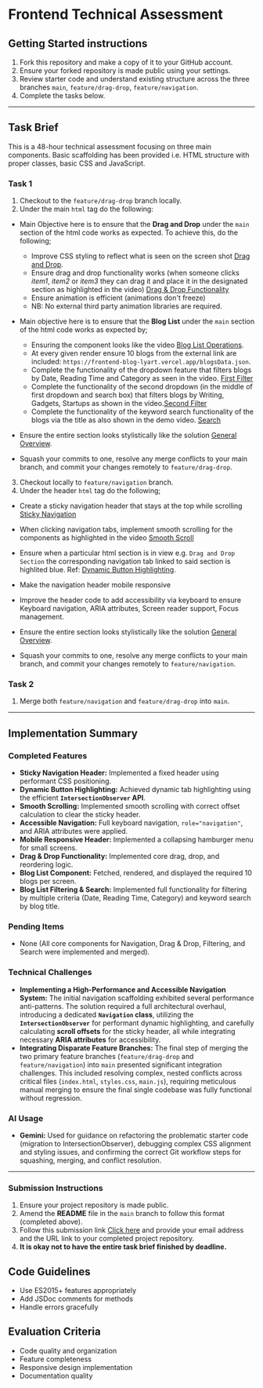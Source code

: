 # Frontend Technical Assessment

## Getting Started instructions
1. Fork this repository and make a copy of it to your GitHub account.
2. Ensure your forked repository is made public using your settings.
3. Review starter code and understand existing structure across the three branches `main`, `feature/drag-drop`, `feature/navigation`.
4. Complete the tasks below.

---

## Task Brief
This is a 48-hour technical assessment focusing on three main components. Basic scaffolding has been provided i.e. HTML structure with proper classes, basic CSS and JavaScript.

### Task 1
1. Checkout to the `feature/drag-drop` branch locally.
2. Under the main `html` tag do the following:
- Main Objective here is to ensure that the **Drag and Drop** under the `main` section of the html code works as expected. To achieve this, do the following;
    - Improve CSS styling to reflect what is seen on the screen shot [Drag and Drop](https://drive.google.com/file/d/16l6xC55Bsopi_C9q7Rau28yvyTsyVLn6/view?usp=drive_link).
    - Ensure drag and drop functionality works (when someone clicks _item1_, _item2_ or _item3_ they can drag it and place it in the designated section as highlighted in the video) [Drag & Drop Functionality](https://drive.google.com/file/d/13UeM2nJfwKjcMUR8d6lsQsiPTSN38ykw/view?usp=drive_link)
    - Ensure animation is efficient (animations don't freeze)
    - NB: No external third party animation libraries are required.

- Main objective here is to ensure that the **Blog List** under the `main` section of the html code works as expected by;
    - Ensuring the component looks like the video [Blog List Operations](https://drive.google.com/file/d/1PU_ezhq1s3onaMSJcOwRsoz8pdz4zC5f/view?usp=drive_link).
    - At every given render ensure 10 blogs from the external link are included: `https://frontend-blog-lyart.vercel.app/blogsData.json`.
    - Complete the functionality of the dropdown feature that filters blogs by Date, Reading Time and Category as seen in the video. [First Filter](https://drive.google.com/file/d/1PU_ezhq1s3onaMSJcOwRsoz8pdz4zC5f/view?usp=drive_link)
    - Complete the functionality of the second dropdown (in the middle of first dropdown and search box) that filters blogs by Writing, Gadgets, Startups as shown in the video.[Second Filter](https://drive.google.com/file/d/1PU_ezhq1s3onaMSJcOwRsoz8pdz4zC5f/view?usp=drive_link)
    - Complete the functionality of the keyword search functionality of the blogs via the title as also shown in the demo video. [Search](https://drive.google.com/file/d/1PU_ezhq1s3onaMSJcOwRsoz8pdz4zC5f/view?usp=drive_link)

- Ensure the entire section looks stylistically like the solution [General Overview](https://drive.google.com/file/d/1KwMSwv47rR01mc3tRzGUtmBCWo9Byvfp/view?usp=drive_link).
- Squash your commits to one, resolve any merge conflicts to your main branch, and commit your changes remotely to `feature/drag-drop`.

3. Checkout locally to `feature/navigation` branch.
4. Under the header `html` tag do the following;
- Create a sticky navigation header that stays at the top while scrolling [Sticky Navigation](https://drive.google.com/file/d/1UHYS6FvD8NKVFf8JPK5RagTvJc0Tdx73/view?usp=drive_link)
- When clicking navigation tabs, implement smooth scrolling for the components as highlighted in the video [Smooth Scroll](https://drive.google.com/file/d/1UHYS6FvD8NKVFf8JPK5RagTvJc0Tdx73/view?usp=drive_link)
- Ensure when a particular html section is in view e.g. `Drag and Drop Section` the corresponding navigation tab linked to said section is highlited blue. Ref: [Dynamic Button Highlighting](https://drive.google.com/file/d/14aCqRu_OKDWSq1yeLPAOO5UTYUE4LusF/view?usp=drive_link).
- Make the navigation header mobile responsive
- Improve the header code to add accessibility via keyboard to ensure Keyboard navigation, ARIA attributes, Screen reader support, Focus management.

- Ensure the entire section looks stylistically like the solution [General Overview](https://drive.google.com/file/d/1KwMSwv47rR01mc3tRzGUtmBCWo9Byvfp/view?usp=drive_link).
- Squash your commits to one, resolve any merge conflicts to your main branch, and commit your changes remotely to `feature/navigation`.

### Task 2
1. Merge both `feature/navigation` and `feature/drag-drop` into `main`.

---

## Implementation Summary

### Completed Features
- **Sticky Navigation Header:** Implemented a fixed header using performant CSS positioning.
- **Dynamic Button Highlighting:** Achieved dynamic tab highlighting using the efficient **`IntersectionObserver` API**.
- **Smooth Scrolling:** Implemented smooth scrolling with correct offset calculation to clear the sticky header.
- **Accessible Navigation:** Full keyboard navigation, `role="navigation"`, and ARIA attributes were applied.
- **Mobile Responsive Header:** Implemented a collapsing hamburger menu for small screens.
- **Drag & Drop Functionality:** Implemented core drag, drop, and reordering logic.
- **Blog List Component:** Fetched, rendered, and displayed the required 10 blogs per screen.
- **Blog List Filtering & Search:** Implemented full functionality for filtering by multiple criteria (Date, Reading Time, Category) and keyword search by blog title.

### Pending Items
- None (All core components for Navigation, Drag & Drop, Filtering, and Search were implemented and merged).

### Technical Challenges
- **Implementing a High-Performance and Accessible Navigation System:** The initial navigation scaffolding exhibited several performance anti-patterns. The solution required a full architectural overhaul, introducing a dedicated **`Navigation` class**, utilizing the **`IntersectionObserver`** for performant dynamic highlighting, and carefully calculating **scroll offsets** for the sticky header, all while integrating necessary **ARIA attributes** for accessibility.
- **Integrating Disparate Feature Branches:** The final step of merging the two primary feature branches (`feature/drag-drop` and `feature/navigation`) into `main` presented significant integration challenges. This included resolving complex, nested conflicts across critical files (`index.html`, `styles.css`, `main.js`), requiring meticulous manual merging to ensure the final single codebase was fully functional without regression.

### AI Usage
- **Gemini:** Used for guidance on refactoring the problematic starter code (migration to IntersectionObserver), debugging complex CSS alignment and styling issues, and confirming the correct Git workflow steps for squashing, merging, and conflict resolution.

---

### Submission Instructions
1. Ensure your project repository is made public.
2. Amend the **README** file in the `main` branch to follow this format (completed above).
3. Follow this submission link [Click here](https://forms.gle/1WPuqpcuaWnhaASAA) and provide your email address and the URL link to your completed project repository.
4. **It is okay not to have the entire task brief finished by deadline.**

## Code Guidelines
- Use ES2015+ features appropriately
- Add JSDoc comments for methods
- Handle errors gracefully

## Evaluation Criteria
- Code quality and organization
- Feature completeness
- Responsive design implementation
- Documentation quality